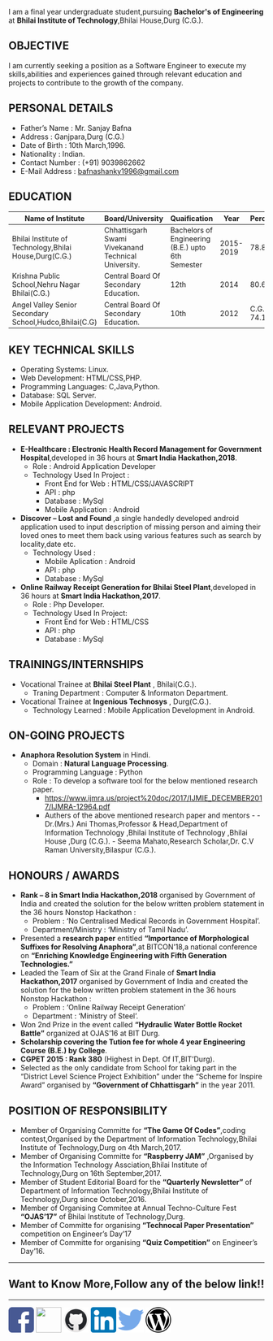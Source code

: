 I am a final year undergraduate student,pursuing **Bachelor's of Engineering** at **Bhilai Institute of Technology**,Bhilai House,Durg  (C.G.).

## OBJECTIVE 

I am currently seeking a position as a Software Engineer to execute my skills,abilities and experiences gained through relevant education and projects to contribute to the growth of the company.

## PERSONAL DETAILS

- Father’s Name : Mr. Sanjay Bafna
- Address : Ganjpara,Durg (C.G.)
- Date of Birth : 10th March,1996.
- Nationality : Indian.
- Contact Number : (+91) 9039862662
- E-Mail Address : bafnashanky1996@gmail.com

## EDUCATION

**Name of Institute** | **Board/University** | **Quaification** | **Year** | **Percentage/G.P.A**
------------ | ------------- | ------------ | ------------- | -------------
Bhilai Institute of Technology,Bhilai House,Durg(C.G.) | Chhattisgarh Swami Vivekanand Technical University.| Bachelors of Engineering (B.E.) upto 6th Semester | 2015-2019 | 78.81%
Krishna Public School,Nehru Nagar Bhilai(C.G.) | Central Board Of Secondary Education.| 12th | 2014 | 80.6% 
Angel Valley Senior Secondary School,Hudco,Bhilai(C.G) | Central Board Of Secondary Education.| 10th | 2012 | C.G.P.A : 7.8 ~ 74.1%

## KEY TECHNICAL SKILLS
- Operating Systems: Linux.
- Web Development: HTML/CSS,PHP.
- Programming Languages: C,Java,Python.
- Database: SQL Server.
- Mobile Application Development: Android.

## RELEVANT PROJECTS
- **E-Healthcare : Electronic Health Record Management for Government Hospital**,developed in 36 hours at **Smart India Hackathon,2018**.
  - Role : Android Application Developer 
  - Technology Used In Project :
    - Front End for Web : HTML/CSS/JAVASCRIPT
    - API : php
    - Database : MySql
    - Mobile Application : Android	
- **Discover – Lost and Found** ,a single handedly developed android application used to input description of missing person and  aiming their loved ones to meet them back using various features such as search by locality,date etc.
  - Technology Used :
    - Mobile Aplication : Android
    - API : php
    - Database : MySql
- **Online Railway Receipt Generation for Bhilai Steel Plant**,developed in 36 hours at **Smart India Hackathon,2017**.
  - Role : Php Developer.
  - Technology Used In Project:
    - Front End for Web : HTML/CSS
    - API : php
    - Database : MySql

## TRAININGS/INTERNSHIPS
- Vocational Trainee at **Bhilai Steel Plant** , Bhilai(C.G.).
  - Traning Department : Computer & Informaton Department. 
- Vocational Trainee at **Ingenious Technosys** , Durg(C.G.).
  - Technology Learned : Mobile Application Development in Android.

## ON-GOING PROJECTS
- **Anaphora Resolution System** in Hindi.
  - Domain : **Natural Language Processing**.
  - Programming Language : Python
  - Role : To develop a software tool for the below mentioned research paper.
    - https://www.ijmra.us/project%20doc/2017/IJMIE_DECEMBER2017/IJMRA-12964.pdf
    - Authers of the above mentioned research paper and mentors -
          - Dr.(Mrs.) Ani Thomas,Professor & Head,Department of Information Technology ,Bhilai Institute of Technology ,Bhilai House ,Durg (C.G.).
          - Seema Mahato,Research Scholar,Dr. C.V Raman University,Bilaspur (C.G.).

## HONOURS / AWARDS
- **Rank – 8 in Smart India Hackathon,2018** organised by Government of India and created the solution for the below written problem statement in the 36 hours Nonstop Hackathon  :
  - Problem : ‘No Centralised Medical Records in Government Hospital’.
  - Department/Ministry : ‘Ministry of Tamil Nadu’.
- Presented a **research paper** entitled **“Importance of Morphological Suffixes for Resolving Anaphora”**,at BITCON’18,a national conference on **“Enriching Knowledge Engineering with Fifth Generation Technologies.”**
- Leaded the Team of Six at the Grand Finale of **Smart India Hackathon,2017** organised by Government of India and created the solution for the below written problem statement in the 36 hours Nonstop Hackathon  :
  - Problem : ‘Online Railway Receipt Generation’ 
  - Department : ‘Ministry of Steel’.
- Won 2nd Prize in the event called **“Hydraulic Water Bottle Rocket Battle”** organized at OJAS’16 at BIT Durg. 
- **Scholarship covering the Tution fee for whole 4 year Engineering Course (B.E.) by College**.
- **CGPET 2015 : Rank 380** (Highest in Dept. Of IT,BIT’Durg).
- Selected as the only candidate from School for taking part in the “District Level Science Project Exhibition” under the 
“Scheme for Inspire Award” organised by **“Government of Chhattisgarh”** in the year 2011.

## POSITION OF RESPONSIBILITY
- Member of Organising Committe for **“The Game Of Codes”**,coding contest,Organised by the Department of Information Technology,Bhilai Institute of Technology,Durg on 4th March,2017.
- Member of Organising Committe for **“Raspberry JAM”** ,Organised by the Information Technology Assciation,Bhilai Institute of Technology,Durg on 16th September,2017.
- Member of Student Editorial Board for the **“Quarterly Newsletter”** of Department of Information Technology,Bhilai Institute of Technology,Durg since October,2016.
- Member of Organising Commitee at Annual Techno-Culture Fest **“OJAS’17”** of Bhilai Institute of Technology,Durg. 
- Member of Committe for organising **“Technocal Paper Presentation”** competition on Engineer’s Day’17 
- Member of Committe for organising **“Quiz Competition”** on Engineer’s Day’16.

-------------------------------------------------------------
## Want to Know More,Follow any of the below link!!
-------------------------------------------------------------
[<img src="./icons/facebook.png" height="50px" width="50px">](https://www.facebook.com/bafna.shreyanshjain)
[<img src="./icons/angellist-e1decb2fb69dc221e2dd4ad5f749797e28b3e9e92957e0f161b8e64d5a8a74c8.ico" height="50px" width="50px">](https://angel.co/bafnasb)
[<img src="./icons/fluidicon.png" height="50px" width="50px">](https://github.com/bafnasb)
[<img src="./icons/linkedin.png" height="50px" width="50px">](https://www.linkedin.com/in/jshreyansh/)
[<img src="./icons/twitter.png" height="50px" width="50px">](https://twitter.com/bafna_sb/)
[<img src="./icons/wordpress-logo-button.png" height="50px" width="50px">](https://shreyanshjain96.wordpress.com/)
